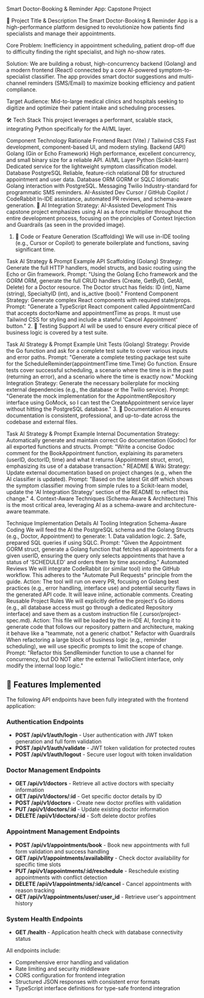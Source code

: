 Smart Doctor-Booking & Reminder App: Capstone Project

🔖 Project Title & Description
The Smart Doctor-Booking & Reminder App is a high-performance platform designed to revolutionize how patients find specialists and manage their appointments.

Core Problem: Inefficiency in appointment scheduling, patient drop-off due to difficulty finding the right specialist, and high no-show rates.

Solution: We are building a robust, high-concurrency backend (Golang) and a modern frontend (React) connected by a core AI-powered symptom-to-specialist classifier. The app provides smart doctor suggestions and multi-channel reminders (SMS/Email) to maximize booking efficiency and patient compliance.

Target Audience: Mid-to-large medical clinics and hospitals seeking to digitize and optimize their patient intake and scheduling processes.

🛠️ Tech Stack
This project leverages a performant, scalable stack, integrating Python specifically for the AI/ML layer.

Component	Technology	Rationale
Frontend	React (Vite) / Tailwind CSS	Fast development, component-based UI, and modern styling.
Backend (API)	Golang (Gin or Echo Framework)	High performance, excellent concurrency, and small binary size for a reliable API.
AI/ML Layer	Python (Scikit-learn)	Dedicated service for the lightweight symptom classification model.
Database	PostgreSQL	Reliable, feature-rich relational DB for structured appointment and user data.
Database ORM	GORM or SQLC	Idiomatic Golang interaction with PostgreSQL.
Messaging	Twilio	Industry-standard for programmatic SMS reminders.
AI-Assisted Dev	Cursor / GitHub Copilot / CodeRabbit	In-IDE assistance, automated PR reviews, and schema-aware generation.
🧠 AI Integration Strategy: AI-Assisted Development
This capstone project emphasizes using AI as a force multiplier throughout the entire development process, focusing on the principles of Context Injection and Guardrails (as seen in the provided image).

1. 🧱 Code or Feature Generation (Scaffolding)
We will use in-IDE tooling (e.g., Cursor or Copilot) to generate boilerplate and functions, saving significant time.

Task	AI Strategy & Prompt Example
API Scaffolding (Golang)	Strategy: Generate the full HTTP handlers, model structs, and basic routing using the Echo or Gin framework.
Prompt: "Using the Golang Echo framework and the GORM ORM, generate the full CRUD handlers (Create, GetByID, GetAll, Delete) for a Doctor resource. The Doctor struct has fields: ID (int), Name (string), SpecialtyID (int), and is_active (bool)."
Frontend Component	Strategy: Generate complex React components with required state/props.
Prompt: "Generate a TypeScript React component called AppointmentCard that accepts doctorName and appointmentTime as props. It must use Tailwind CSS for styling and include a stateful 'Cancel Appointment' button."
2. 🧪 Testing Support
AI will be used to ensure every critical piece of business logic is covered by a test suite.

Task	AI Strategy & Prompt Example
Unit Tests (Golang)	Strategy: Provide the Go function and ask for a complete test suite to cover various inputs and error paths.
Prompt: "Generate a complete testing package test suite for the ScheduleReminder(appointmentTime time.Time) Go function. Ensure tests cover successful scheduling, a scenario where the time is in the past (returning an error), and a scenario where the time is exactly now."
Mocking Integration	Strategy: Generate the necessary boilerplate for mocking external dependencies (e.g., the database or the Twilio service).
Prompt: "Generate the mock implementation for the AppointmentRepository interface using GoMock, so I can test the CreateAppointment service layer without hitting the PostgreSQL database."
3. 📝 Documentation
AI ensures documentation is consistent, professional, and up-to-date across the codebase and external files.

Task	AI Strategy & Prompt Example
Internal Documentation	Strategy: Automatically generate and maintain correct Go documentation (Godoc) for all exported functions and structs.
Prompt: "Write a concise Godoc comment for the BookAppointment function, explaining its parameters (userID, doctorID, time) and what it returns (Appointment struct, error), emphasizing its use of a database transaction."
README & Wiki	Strategy: Update external documentation based on project changes (e.g., when the AI classifier is updated).
Prompt: "Based on the latest Git diff which shows the symptom classifier moving from simple rules to a Scikit-learn model, update the 'AI Integration Strategy' section of the README to reflect this change."
4. Context-Aware Techniques (Schema-Aware & Architecture)
This is the most critical area, leveraging AI as a schema-aware and architecture-aware teammate.

Technique	Implementation Details	AI Tooling Integration
Schema-Aware Coding	We will feed the AI the PostgreSQL schema and the Golang Structs (e.g., Doctor, Appointment) to generate: 1. Data validation logic. 2. Safe, prepared SQL queries if using SQLC.	Prompt: "Given the Appointment GORM struct, generate a Golang function that fetches all appointments for a given userID, ensuring the query only selects appointments that have a status of 'SCHEDULED' and orders them by time ascending."
Automated Reviews	We will integrate CodeRabbit (or similar tool) into the GitHub workflow. This adheres to the "Automate Pull Requests" principle from the guide.	Action: The tool will run on every PR, focusing on Golang best practices (e.g., error handling, interface use) and potential security flaws in the generated API code. It will leave inline, actionable comments.
Creating Reusable Project Rules	We will explicitly define the project's Go idioms (e.g., all database access must go through a dedicated Repository interface) and save them as a custom instruction file (.cursor/project-spec.md).	Action: This file will be loaded by the in-IDE AI, forcing it to generate code that follows our repository pattern and architecture, making it behave like a "teammate, not a generic chatbot."
Refactor with Guardrails	When refactoring a large block of business logic (e.g., reminder scheduling), we will use specific prompts to limit the scope of change.	Prompt: "Refactor this SendReminder function to use a channel for concurrency, but DO NOT alter the external TwilioClient interface, only modify the internal loop logic."

## 🚀 Features Implemented

The following API endpoints have been fully integrated with the frontend application:

### Authentication Endpoints
- **POST /api/v1/auth/login** - User authentication with JWT token generation and full form validation
- **POST /api/v1/auth/validate** - JWT token validation for protected routes
- **POST /api/v1/auth/logout** - Secure user logout with token invalidation

### Doctor Management Endpoints
- **GET /api/v1/doctors** - Retrieve all active doctors with specialty information
- **GET /api/v1/doctors/:id** - Get specific doctor details by ID
- **POST /api/v1/doctors** - Create new doctor profiles with validation
- **PUT /api/v1/doctors/:id** - Update existing doctor information
- **DELETE /api/v1/doctors/:id** - Soft delete doctor profiles

### Appointment Management Endpoints
- **POST /api/v1/appointments/book** - Book new appointments with full form validation and success handling
- **GET /api/v1/appointments/availability** - Check doctor availability for specific time slots
- **PUT /api/v1/appointments/:id/reschedule** - Reschedule existing appointments with conflict detection
- **DELETE /api/v1/appointments/:id/cancel** - Cancel appointments with reason tracking
- **GET /api/v1/appointments/user/:user_id** - Retrieve user's appointment history

### System Health Endpoints
- **GET /health** - Application health check with database connectivity status

All endpoints include:
- Comprehensive error handling and validation
- Rate limiting and security middleware
- CORS configuration for frontend integration
- Structured JSON responses with consistent error formats
- TypeScript interface definitions for type-safe frontend integration

